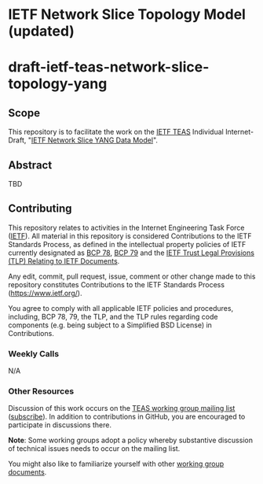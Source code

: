 # IETF Network Slice Topology Model (updated)
# draft-ietf-teas-network-slice-topology-yang

## Scope

This repository is to facilitate the work on the [IETF TEAS](https://datatracker.ietf.org/wg/teas/documents/) Individual Internet-Draft,
"[IETF Network Slice YANG Data Model](https://datatracker.ietf.org/doc/draft-liu-teas-transport-network-slice-yang/)".

## Abstract
TBD

## Contributing

This repository relates to activities in the Internet Engineering Task Force
([IETF](https://www.ietf.org/)). All material in this repository is considered
Contributions to the IETF Standards Process, as defined in the intellectual
property policies of IETF currently designated as
[BCP 78](https://www.rfc-editor.org/info/bcp78),
[BCP 79](https://www.rfc-editor.org/info/bcp79) and the
[IETF Trust Legal Provisions (TLP) Relating to IETF Documents](http://trustee.ietf.org/trust-legal-provisions.html).

Any edit, commit, pull request, issue, comment or other change made to this repository constitutes Contributions to the IETF Standards Process
(https://www.ietf.org/).

You agree to comply with all applicable IETF policies and procedures, including,
BCP 78, 79, the TLP, and the TLP rules regarding code components (e.g. being
subject to a Simplified BSD License) in Contributions.

### Weekly Calls

N/A

### Other Resources

Discussion of this work occurs on the
[TEAS working group mailing list](https://mailarchive.ietf.org/arch/browse/teas/)
([subscribe](https://www.ietf.org/mailman/listinfo/teas)). In addition to
contributions in GitHub, you are encouraged to participate in discussions there.

**Note**: Some working groups adopt a policy whereby substantive discussion of
technical issues needs to occur on the mailing list.

You might also like to familiarize yourself with other
[working group documents](https://datatracker.ietf.org/wg/ccamp/documents/).
